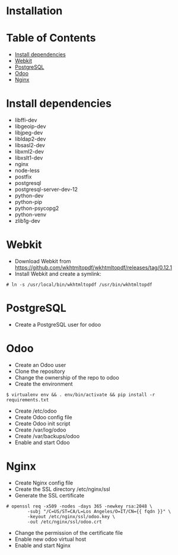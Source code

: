 # Installation

# Table of Contents
* [Install dependencies](#Install-dependencies)
* [Webkit](#Webkit)
* [PostgreSQL](#PostgreSQL)
* [Odoo](#Odoo)
* [Nginx](#Nginx)


# Install dependencies

* libffi-dev
* libgeoip-dev
* libjpeg-dev
* libldap2-dev
* libsasl2-dev
* libxml2-dev
* libxslt1-dev
* nginx
* node-less
* postfix
* postgresql
* postgresql-server-dev-12
* python-dev
* python-pip
* python-psycopg2
* python-venv
* zlib1g-dev

# Webkit

* Download Webkit from https://github.com/wkhtmltopdf/wkhtmltopdf/releases/tag/0.12.1
* Install Webkit and create a symlink:

`# ln -s /usr/local/bin/wkhtmltopdf /usr/bin/wkhtmltopdf`

# PostgreSQL

* Create a PostgreSQL user for odoo

# Odoo

* Create an Odoo user
* Clone the repository
* Change the ownership of the repo to odoo
* Create the environment

`$ virtualenv env && . env/bin/activate && pip install -r requirements.txt`

* Create /etc/odoo
* Create Odoo config file
* Create Odoo init script
* Create /var/log/odoo
* Create /var/backups/odoo
* Enable and start Odoo

# Nginx

* Create Nginx config file
* Create the SSL directory /etc/nginx/ssl
* Generate the SSL certificate

```
# openssl req -x509 -nodes -days 365 -newkey rsa:2048 \
        -subj "/C=US/ST=CA/L=Los Angeles/O=IT/CN={{ fqdn }}" \
        -keyout /etc/nginx/ssl/odoo.key \
        -out /etc/nginx/ssl/odoo.crt
```

* Change the permission of the certificate file
* Enable new odoo virtual host
* Enable and start Nginx
